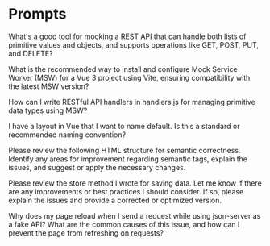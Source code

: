 # Prompts

What's a good tool for mocking a REST API that can handle both lists of primitive values and objects, and supports operations like GET, POST, PUT, and DELETE?

What is the recommended way to install and configure Mock Service Worker (MSW) for a Vue 3 project using Vite, ensuring compatibility with the latest MSW version?

How can I write RESTful API handlers in handlers.js for managing primitive data types using MSW?

I have a layout in Vue that I want to name default. Is this a standard or recommended naming convention?

Please review the following HTML structure for semantic correctness.
Identify any areas for improvement regarding semantic tags, explain the issues, and suggest or apply the necessary changes.

Please review the store method I wrote for saving data.
Let me know if there are any improvements or best practices I should consider.
If so, please explain the issues and provide a corrected or optimized version.

Why does my page reload when I send a request while using json-server as a fake API?
What are the common causes of this issue, and how can I prevent the page from refreshing on requests?
